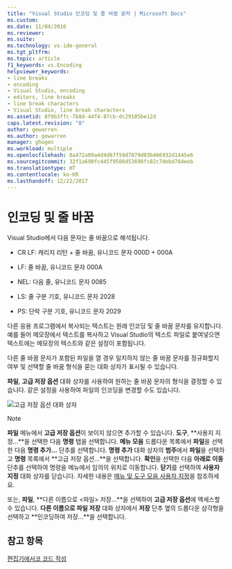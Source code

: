 ```yaml
---
title: "Visual Studio 인코딩 및 줄 바꿈 문자 | Microsoft Docs"
ms.custom: 
ms.date: 11/04/2016
ms.reviewer: 
ms.suite: 
ms.technology: vs-ide-general
ms.tgt_pltfrm: 
ms.topic: article
f1_keywords: vs.Encoding
helpviewer_keywords:
- line breaks
- encoding
- Visual Studio, encoding
- editors, line breaks
- line break characters
- Visual Studio, line break characters
ms.assetid: 8f9b3ffc-7b8d-44f4-87cb-dc29105be12d
caps.latest.revision: "8"
author: gewarren
ms.author: gewarren
manager: ghogen
ms.workload: multiple
ms.openlocfilehash: 8a472a09a4d4d67f59d7879d03b466932d1445e6
ms.sourcegitcommit: 32f1a690fc445f9586d53698fc82c7debd784eeb
ms.translationtype: HT
ms.contentlocale: ko-KR
ms.lasthandoff: 12/22/2017
---
```

# <a name="encodings-and-line-breaks"></a>인코딩 및 줄 바꿈
Visual Studio에서 다음 문자는 줄 바꿈으로 해석됩니다.  
  
-   CR LF: 캐리지 리턴 + 줄 바꿈, 유니코드 문자 000D + 000A  
  
-   LF: 줄 바꿈, 유니코드 문자 000A  
  
-   NEL: 다음 줄, 유니코드 문자 0085  
  
-   LS: 줄 구분 기호, 유니코드 문자 2028  
  
-   PS: 단락 구분 기호, 유니코드 문자 2029  
  
다른 응용 프로그램에서 복사되는 텍스트는 원래 인코딩 및 줄 바꿈 문자를 유지합니다. 예를 들어 메모장에서 텍스트를 복사하고 Visual Studio의 텍스트 파일로 붙여넣으면 텍스트에는 메모장의 텍스트와 같은 설정이 포함됩니다.  
  
다른 줄 바꿈 문자가 포함된 파일을 열 경우 일치하지 않는 줄 바꿈 문자를 정규화할지 여부 및 선택할 줄 바꿈 형식을 묻는 대화 상자가 표시될 수 있습니다.

**파일**, **고급 저장 옵션** 대화 상자를 사용하여 원하는 줄 바꿈 문자의 형식을 결정할 수 있습니다. 같은 설정을 사용하여 파일의 인코딩을 변경할 수도 있습니다.

![고급 저장 옵션 대화 상자](media/line_endings.png)
  
> [!NOTE]
>  **파일** 메뉴에서 **고급 저장 옵션**이 보이지 않으면 추가할 수 있습니다. **도구**, **사용지 지정...**을 선택한 다음 **명령** 탭을 선택합니다. **메뉴 모음** 드롭다운 목록에서 **파일**을 선택한 다음 **명령 추가...** 단추를 선택합니다. **명령 추가** 대화 상자의 **범주**에서 **파일**을 선택하고 **명령** 목록에서 **고급 저장 옵션...**을 선택합니다. **확인**을 선택한 다음 **아래로 이동** 단추를 선택하여 명령을 메뉴에서 임의의 위치로 이동합니다. **닫기**를 선택하여 **사용자 지정** 대화 상자를 닫습니다. 자세한 내용은 [메뉴 및 도구 모음 사용자 지정](../ide/how-to-customize-menus-and-toolbars-in-visual-studio.md#customizing_menu)을 참조하세요.

또는, **파일**, **다른 이름으로 \<파일\> 저장...**을 선택하여 **고급 저장 옵션**에 액세스할 수 있습니다. **다른 이름으로 파일 저장** 대화 상자에서 **저장** 단추 옆의 드롭다운 삼각형을 선택하고 **인코딩하여 저장...**을 선택합니다.

## <a name="see-also"></a>참고 항목
[편집기에서코 코드 작성](../ide/writing-code-in-the-code-and-text-editor.md)